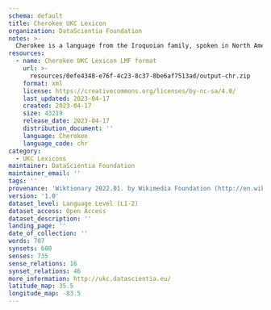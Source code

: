 ```yaml
---
schema: default
title: Cherokee UKC Lexicon
organization: DataScientia Foundation
notes: >-
  Cherokee is a language from the Iroquoian family, spoken in North America. The UKC Lexicon of Cherokee is represented as a lexico-semantic network. It consists of words, word senses, synsets, as well as sense-level and synset-level relationships.
resources:
  - name: Cherokee UKC Lexicon LMF format
    url: >-
      resources/0efe4348-e76f-4c23-8c37-8be6af7513ad/output-chr.zip
    format: xml
    license: https://creativecommons.org/licenses/by-nc-sa/4.0/
    last_updated: 2023-04-17
    created: 2023-04-17
    size: 43219
    release_date: 2023-04-17
    distribution_document: ''
    language: Cherokee
    language_code: chr
category:
  - UKC Lexicons
maintainer: DataScientia Foundation
maintainer_email: ''
tags: ''
provenance: 'Wiktionary 2022.01. by Wikimedia Foundation (http://en.wiktionary.org); CogNet 2.1 by Khuyagbaatar Batsuren, National University of Mongolia (http://cognet.ukc.disi.unitn.it); KinDiv: Kinship Diversity 1.0 by Temuulen Khishigsuren (http://ukc.disi.unitn.it/index.php/kinship/); UniMet: Universal Metonymy 1.0 by Temuulen Khishigsuren and Gábor Bella (http://ukc.disi.unitn.it/index.php/metonymy/); MorphyNet 2.0 by Gábor Bella and Khuyagbaatar Batsuren (http://ukc.disi.unitn.it/index.php/morphynet/); Antonymy 1.0 by Gábor Bella (http://ukc.datascientia.eu); Native Languages of the Americas 2021.11. by Laura Redish and Orrin Lewis (http://www.native-languages.org); Princeton WordNet 2.1 by Princeton University (https://wordnet.princeton.edu)'
version: '1.0'
dataset_level: Language Level (L1-2)
dataset_access: Open Access
dataset_description: ''
landing_page: ''
date_of_collection: ''
words: 707
synsets: 600
senses: 735
sense_relations: 16
synset_relations: 46
more_information: http://ukc.datascientia.eu/
latitude_map: 35.5
longitude_map: -83.5
---
```

